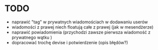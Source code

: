 # TODO

- naprawić "tag" w prywatnych wiadomościach w dodawaniu userów
- wiadomości z prawej niech floatują całe z prawej (jak w mesendżerze)
- naprawić powiadomienia (przychodzi zawsze pierwsza wiadomość z prywatnego wątku )
- dopracować trochę devise i potwierdzenie (opis błędów?)